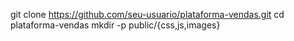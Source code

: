 git clone https://github.com/seu-usuario/plataforma-vendas.git
cd plataforma-vendas
mkdir -p public/{css,js,images}
